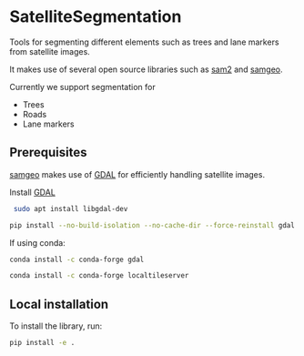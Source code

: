 # SatelliteSegmentation

Tools for segmenting different elements such as trees and lane markers from satellite images.

It makes use of several open source libraries such as [sam2](https://github.com/facebookresearch/sam2/tree/main) and [samgeo](https://samgeo.gishub.org/).

Currently we support segmentation for
- Trees
- Roads
- Lane markers

## Prerequisites

[samgeo](https://samgeo.gishub.org/) makes use of [GDAL](https://gdal.org/en/stable/) for efficiently handling satellite images.

Install [GDAL](https://gdal.org/en/stable/)

```sh
 sudo apt install libgdal-dev
 ```

```sh
pip install --no-build-isolation --no-cache-dir --force-reinstall gdal 
```

If using conda:

```sh
conda install -c conda-forge gdal
```

```sh
conda install -c conda-forge localtileserver
```

## Local installation

To install the library, run:

```sh
pip install -e .
```

